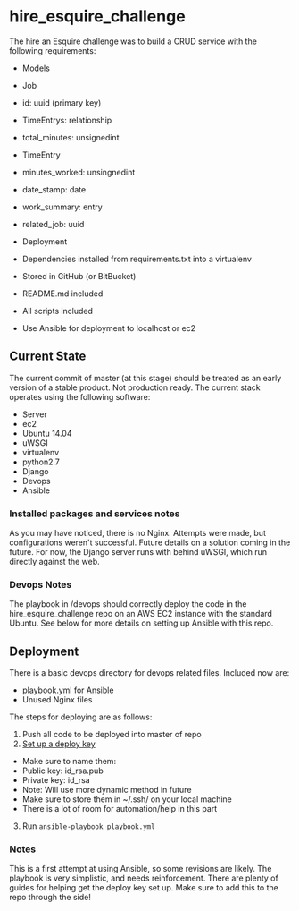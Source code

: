 # hire_esquire_challenge

The hire an Esquire challenge was to build a CRUD service with the following
requirements:

 * Models
  * Job
   * id: uuid (primary key)
   * TimeEntrys: relationship
   * total_minutes: unsignedint
  * TimeEntry
   * minutes_worked: unsingnedint
   * date_stamp: date
   * work_summary: entry
   * related_job: uuid

 * Deployment
  * Dependencies installed from requirements.txt into a virtualenv
  * Stored in GitHub (or BitBucket)
  * README.md included
  * All scripts included
  * Use Ansible for deployment to localhost or ec2


## Current State

The current commit of master (at this stage) should be treated as an early 
version of a stable product. Not production ready. The current stack operates
using the following software:

 * Server
  * ec2
  * Ubuntu 14.04
  * uWSGI
  * virtualenv
  * python2.7
  * Django
 * Devops
  * Ansible

### Installed packages and services notes

As you may have noticed, there is no Nginx. Attempts were made, but
configurations weren't successful. Future details on a solution coming in the 
future. For now, the Django server runs with behind uWSGI, which run directly
against the web.

### Devops Notes

The playbook in /devops should correctly deploy the code in the 
hire_esquire_challenge repo on an AWS EC2 instance with the standard Ubuntu.
See below for more details on setting up Ansible with this repo.


## Deployment

There is a basic devops directory for devops related files. Included now are:

 * playbook.yml for Ansible
 * Unused Nginx files

The steps for deploying are as follows:
 1. Push all code to be deployed into master of repo
 2. [Set up a deploy key](https://developer.github.com/guides/managing-deploy-keys/#deploy-keys)
  * Make sure to name them:
   * Public key: id_rsa.pub
   * Private key: id_rsa
   * Note: Will use more dynamic method in future
  * Make sure to store them in ~/.ssh/ on your local machine
  * There is a lot of room for automation/help in this part
 3. Run `ansible-playbook playbook.yml`

### Notes

This is a first attempt at using Ansible, so some revisions are likely. The
playbook is very simplistic, and needs reinforcement. There are plenty of
guides for helping get the deploy key set up. Make sure to add this to the repo
through the side!

